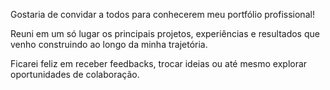 Gostaria de convidar a todos para conhecerem meu portfólio profissional!

Reuni em um só lugar os principais projetos, experiências e resultados que venho construindo ao longo da minha trajetória.

Ficarei feliz em receber feedbacks, trocar ideias ou até mesmo explorar oportunidades de colaboração.
